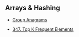 Arrays & Hashing
--

* [Group Anagrams](https://github.com/yzyolala/Leetcode-Blind-75/blob/main/49.%20Group%20Anagrams.md)

* [347. Top K Frequent Elements](https://github.com/yzyolala/Leetcode-Blind-75/blob/main/347.%20Top%20K%20Frequent%20Elements.md)

